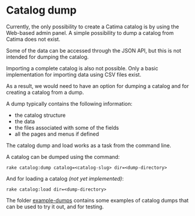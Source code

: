 # Catalog dump

Currently, the only possibility to create a Catima catalog is by using the Web-based admin panel. A simple possibility to dump a catalog from Catima does not exist.

Some of the data can be accessed through the JSON API, but this is not intended for dumping the catalog.

Importing a complete catalog is also not possible. Only a basic implementation for importing data using CSV files exist.

As a result, we would need to have an option for dumping a catalog and for creating a catalog from a dump.

A dump typically contains the following information:

- the catalog structure
- the data
- the files associated with some of the fields
- all the pages and menus if defined

The catalog dump and load works as a task from the command line.

A catalog can be dumped using the command:

	rake catalog:dump catalog=<catalog-slug> dir=<dump-directory>

And for loading a catalog _(not yet implemented)_:

	rake catalog:load dir=<dump-directory>

The folder [example-dumps](example-dumps) contains some examples of catalog dumps that can be used to try it out, and for testing.